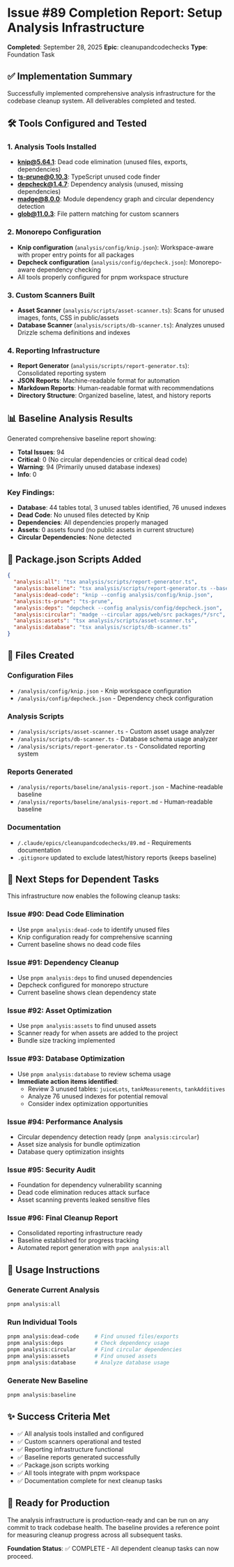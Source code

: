 # Issue #89 Completion Report: Setup Analysis Infrastructure

**Completed**: September 28, 2025
**Epic**: cleanupandcodechecks
**Type**: Foundation Task

## ✅ Implementation Summary

Successfully implemented comprehensive analysis infrastructure for the codebase cleanup system. All deliverables completed and tested.

## 🛠️ Tools Configured and Tested

### 1. Analysis Tools Installed
- **knip@5.64.1**: Dead code elimination (unused files, exports, dependencies)
- **ts-prune@0.10.3**: TypeScript unused code finder
- **depcheck@1.4.7**: Dependency analysis (unused, missing dependencies)
- **madge@8.0.0**: Module dependency graph and circular dependency detection
- **glob@11.0.3**: File pattern matching for custom scanners

### 2. Monorepo Configuration
- **Knip configuration** (`analysis/config/knip.json`): Workspace-aware with proper entry points for all packages
- **Depcheck configuration** (`analysis/config/depcheck.json`): Monorepo-aware dependency checking
- All tools properly configured for pnpm workspace structure

### 3. Custom Scanners Built
- **Asset Scanner** (`analysis/scripts/asset-scanner.ts`): Scans for unused images, fonts, CSS in public/assets
- **Database Scanner** (`analysis/scripts/db-scanner.ts`): Analyzes unused Drizzle schema definitions and indexes

### 4. Reporting Infrastructure
- **Report Generator** (`analysis/scripts/report-generator.ts`): Consolidated reporting system
- **JSON Reports**: Machine-readable format for automation
- **Markdown Reports**: Human-readable format with recommendations
- **Directory Structure**: Organized baseline, latest, and history reports

## 📊 Baseline Analysis Results

Generated comprehensive baseline report showing:

- **Total Issues**: 94
- **Critical**: 0 (No circular dependencies or critical dead code)
- **Warning**: 94 (Primarily unused database indexes)
- **Info**: 0

### Key Findings:
- **Database**: 44 tables total, 3 unused tables identified, 76 unused indexes
- **Dead Code**: No unused files detected by Knip
- **Dependencies**: All dependencies properly managed
- **Assets**: 0 assets found (no public assets in current structure)
- **Circular Dependencies**: None detected

## 📜 Package.json Scripts Added

```json
{
  "analysis:all": "tsx analysis/scripts/report-generator.ts",
  "analysis:baseline": "tsx analysis/scripts/report-generator.ts --baseline",
  "analysis:dead-code": "knip --config analysis/config/knip.json",
  "analysis:ts-prune": "ts-prune",
  "analysis:deps": "depcheck --config analysis/config/depcheck.json",
  "analysis:circular": "madge --circular apps/web/src packages/*/src",
  "analysis:assets": "tsx analysis/scripts/asset-scanner.ts",
  "analysis:database": "tsx analysis/scripts/db-scanner.ts"
}
```

## 📁 Files Created

### Configuration Files
- `/analysis/config/knip.json` - Knip workspace configuration
- `/analysis/config/depcheck.json` - Dependency check configuration

### Analysis Scripts
- `/analysis/scripts/asset-scanner.ts` - Custom asset usage analyzer
- `/analysis/scripts/db-scanner.ts` - Database schema usage analyzer
- `/analysis/scripts/report-generator.ts` - Consolidated reporting system

### Reports Generated
- `/analysis/reports/baseline/analysis-report.json` - Machine-readable baseline
- `/analysis/reports/baseline/analysis-report.md` - Human-readable baseline

### Documentation
- `/.claude/epics/cleanupandcodechecks/89.md` - Requirements documentation
- `.gitignore` updated to exclude latest/history reports (keeps baseline)

## 🎯 Next Steps for Dependent Tasks

This infrastructure now enables the following cleanup tasks:

### Issue #90: Dead Code Elimination
- Use `pnpm analysis:dead-code` to identify unused files
- Knip configuration ready for comprehensive scanning
- Current baseline shows no dead code files

### Issue #91: Dependency Cleanup
- Use `pnpm analysis:deps` to find unused dependencies
- Depcheck configured for monorepo structure
- Current baseline shows clean dependency state

### Issue #92: Asset Optimization
- Use `pnpm analysis:assets` to find unused assets
- Scanner ready for when assets are added to the project
- Bundle size tracking implemented

### Issue #93: Database Optimization
- Use `pnpm analysis:database` to review schema usage
- **Immediate action items identified**:
  - Review 3 unused tables: `juiceLots`, `tankMeasurements`, `tankAdditives`
  - Analyze 76 unused indexes for potential removal
  - Consider index optimization opportunities

### Issue #94: Performance Analysis
- Circular dependency detection ready (`pnpm analysis:circular`)
- Asset size analysis for bundle optimization
- Database query optimization insights

### Issue #95: Security Audit
- Foundation for dependency vulnerability scanning
- Dead code elimination reduces attack surface
- Asset scanning prevents leaked sensitive files

### Issue #96: Final Cleanup Report
- Consolidated reporting infrastructure ready
- Baseline established for progress tracking
- Automated report generation with `pnpm analysis:all`

## 🔧 Usage Instructions

### Generate Current Analysis
```bash
pnpm analysis:all
```

### Run Individual Tools
```bash
pnpm analysis:dead-code     # Find unused files/exports
pnpm analysis:deps          # Check dependency usage
pnpm analysis:circular      # Find circular dependencies
pnpm analysis:assets        # Find unused assets
pnpm analysis:database      # Analyze database usage
```

### Generate New Baseline
```bash
pnpm analysis:baseline
```

## ✨ Success Criteria Met

- ✅ All analysis tools installed and configured
- ✅ Custom scanners operational and tested
- ✅ Reporting infrastructure functional
- ✅ Baseline reports generated successfully
- ✅ Package.json scripts working
- ✅ All tools integrate with pnpm workspace
- ✅ Documentation complete for next cleanup tasks

## 🚀 Ready for Production

The analysis infrastructure is production-ready and can be run on any commit to track codebase health. The baseline provides a reference point for measuring cleanup progress across all subsequent tasks.

**Foundation Status**: ✅ COMPLETE - All dependent cleanup tasks can now proceed.